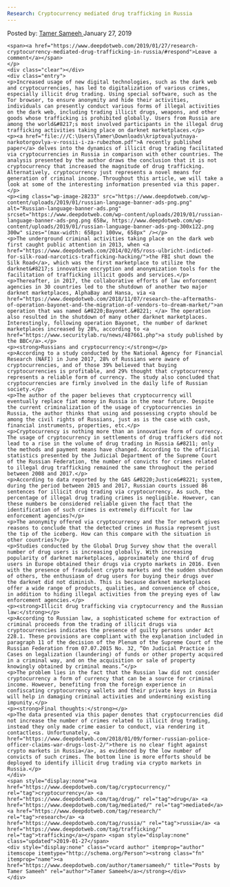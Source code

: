 ```yaml
---
Research: Cryptocurrency mediated drug trafficking in Russia
---
```

<article class="post-listing post-28227 post type-post status-publish format-standard has-post-thumbnail hentry category-deepdot-news tag-cryptocurrency tag-drug tag-mediated tag-research tag-russia tag-trafficking">
    <div class="post-inner">
    <p class="post-meta">
    <span>Posted by: <a href="https://www.deepdotweb.com/author/tamersameeh/" title="">Tamer Sameeh </a></span>
    <span>January 27, 2019</span>
    
    <span><a href="https://www.deepdotweb.com/2019/01/27/research-cryptocurrency-mediated-drug-trafficking-in-russia/#respond">Leave a comment</a></span>
    </p>
    <div class="clear"></div>
    <div class="entry">
    <p>Increased usage of new digital technologies, such as the dark web and cryptocurrencies, has led to digitalization of various crimes, especially illicit drug trading. Using special software, such as the Tor browser, to ensure anonymity and hide their activities, individuals can presently conduct various forms of illegal activities on the dark web, including trading illicit drugs, weapons, and other goods whose trafficking is prohibited globally. Users from Russia are among the world&#8217;s most involved participants in the illegal drug trafficking activities taking place on darknet marketplaces.</p>
    <p><a href="file:///C:\Users\Tamer\Downloads\kriptovalyutnaya-narkotorgovlya-v-rossii-i-za-rubezhom.pdf">A recently published paper</a> delves into the dynamics of illicit drug trading facilitated via cryptocurrencies in Russia in comparison with other countries. The analysis presented by the author draws the conclusion that it is not cryptocurrency that increased the magnitude of drug trafficking. Alternatively, cryptocurrency just represents a novel means for generation of criminal income. Throughout this article, we will take a look at some of the interesting information presented via this paper.</p>
    <p><img class="wp-image-28233" src="https://www.deepdotweb.com/wp-content/uploads/2019/01/russian-language-banner-ads-png.png" alt="Russian-language-banner-ads.png" srcset="https://www.deepdotweb.com/wp-content/uploads/2019/01/russian-language-banner-ads-png.png 658w, https://www.deepdotweb.com/wp-content/uploads/2019/01/russian-language-banner-ads-png-300x122.png 300w" sizes="(max-width: 658px) 100vw, 658px" /></p>
    <p>The underground criminal activities taking place on the dark web first caught public attention in 2013, when <a href="https://www.deepdotweb.com/2014/02/05/ross-ulbricht-indicted-for-silk-road-narcotics-trafficking-hacking/">the FBI shut down the Silk Road</a>, which was the first marketplace to utilize the darknet&#8217;s innovative encryption and anonymization tools for the facilitation of trafficking illicit goods and services.</p>
    <p>Thereafter, in 2017, the collaborative efforts of law enforcement agencies in 30 countries led to the shutdown of another two major darknet marketplaces, AlphaBay and Hansa, via <a href="https://www.deepdotweb.com/2018/11/07/research-the-aftermaths-of-operation-bayonet-and-the-migration-of-vendors-to-dream-market/">an operation that was named &#8220;Bayonet.&#8221; </a> The operation also resulted in the shutdown of many other darknet marketplaces. Interestingly, following operation Bayonet, the number of darknet marketplaces increased by 28%, according to <a href="https://www.securitylab.ru/news/487661.php">a study published by the BBC</a>.</p>
    <p><strong>Russians and cryptocurrency:</strong></p>
    <p>According to a study conducted by the National Agency for Financial Research (NAFI) in June 2017, 28% of Russians were aware of cryptocurrencies, and of those 39% believed that buying cryptocurrencies is profitable, and 29% thought that cryptocurrency represents a reliable form of currency. The study also concluded that cryptocurrencies are firmly involved in the daily life of Russian society.</p>
    <p>The author of the paper believes that cryptocurrency will eventually replace fiat money in Russia in the near future. Despite the current criminalization of the usage of cryptocurrencies in Russia, the author thinks that using and possessing crypto should be among the civil rights of Russians, just as is the case with cash, financial instruments, properties, etc.</p>
    <p>Cryptocurrency is nothing more than an innovative form of currency. The usage of cryptocurrency in settlements of drug traffickers did not lead to a rise in the volume of drug trading in Russia &#8211; only the methods and payment means have changed. According to the official statistics presented by the Judicial Department of the Supreme Court of the Russian Federation, the number of convicts for crimes related to illegal drug trafficking remained the same throughout the period between 2008 and 2017.</p>
    <p>According to data reported by the GAS &#8220;Justice&#8221; system, during the period between 2015 and 2017, Russian courts issued 86 sentences for illicit drug trading via cryptocurrency. As such, the percentage of illegal drug trading crimes is negligible. However, can these numbers be considered reliable given the fact that the identification of such crimes is extremely difficult for law enforcement agencies?</p>
    <p>The anonymity offered via cryptocurrency and the Tor network gives reasons to conclude that the detected crimes in Russia represent just the tip of the iceberg. How can this compare with the situation in other countries?</p>
    <p>Studies conducted by the Global Drug Survey show that the overall number of drug users is increasing globally. With increasing popularity of darknet marketplaces, approximately one third of drug users in Europe obtained their drugs via crypto markets in 2016. Even with the presence of fraudulent crypto markets and the sudden shutdown of others, the enthusiasm of drug users for buying their drugs over the darknet did not diminish. This is because darknet marketplaces offer a wide range of products, qualities, and convenience of choice, in addition to hiding illegal activities from the preying eyes of law enforcement agencies.</p>
    <p><strong>Illicit drug trafficking via cryptocurrency and the Russian law:</strong></p>
    <p>According to Russian law, a sophisticated scheme for extraction of criminal proceeds from the trading of illicit drugs via cryptocurrencies indicates the presence of guilty persons under Act 228.1. These provisions are compliant with the explanation included in paragraph 11 of the decision of the Plenum of the Supreme Court of the Russian Federation from 07.07.2015 No. 32, “On Judicial Practice in Cases on legalization (laundering) of funds or other property acquired in a criminal way, and on the acquisition or sale of property knowingly obtained by criminal means.”</p>
    <p>The problem lies in the fact that the Russian law did not consider cryptocurrency a form of currency that can be a source for criminal income. However, benefiting from the foreign experience in confiscating cryptocurrency wallets and their private keys in Russia will help in damaging criminal activities and undermining existing impunity.</p>
    <p><strong>Final thoughts:</strong></p>
    <p>The data presented via this paper denotes that cryptocurrencies did not increase the number of crimes related to illicit drug trading, instead they only made crime easier to conduct, via rendering it contactless. Unfortunately, <a href="https://www.deepdotweb.com/2018/01/09/former-russian-police-officer-claims-war-drugs-lost-2/">there is no clear fight against crypto markets in Russia</a>, as evidenced by the low number of convicts of such crimes. The bottom line is more efforts should be deployed to identify illicit drug trading via crypto markets in Russia.</p>
    </div>
    <span style="display:none"><a href="https://www.deepdotweb.com/tag/cryptocurrency/" rel="tag">cryptocurrency</a> <a href="https://www.deepdotweb.com/tag/drug/" rel="tag">drug</a> <a href="https://www.deepdotweb.com/tag/mediated/" rel="tag">mediated</a> <a href="https://www.deepdotweb.com/tag/research/" rel="tag">research</a> <a href="https://www.deepdotweb.com/tag/russia/" rel="tag">russia</a> <a href="https://www.deepdotweb.com/tag/trafficking/" rel="tag">trafficking</a></span> <span style="display:none" class="updated">2019-01-27</span>
    <div style="display:none" class="vcard author" itemprop="author" itemscope itemtype="http://schema.org/Person"><strong class="fn" itemprop="name"><a href="https://www.deepdotweb.com/author/tamersameeh/" title="Posts by Tamer Sameeh" rel="author">Tamer Sameeh</a></strong></div>
    </div>
</article>

